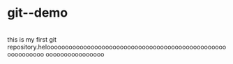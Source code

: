 # git--demo
<br>
this is my first git repository.helooooooooooooooooooooooooooooooooooooooooooooooooooooooooooo
oooooooooooooooo
